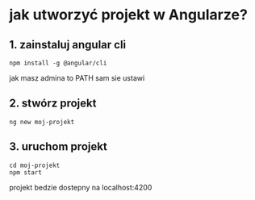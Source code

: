 # jak utworzyć projekt w Angularze?

## 1. zainstaluj angular cli
```
npm install -g @angular/cli
```
jak masz admina to PATH sam sie ustawi

## 2. stwórz projekt
```
ng new moj-projekt
```

## 3. uruchom projekt
```
cd moj-projekt
npm start
```

projekt bedzie dostepny na localhost:4200